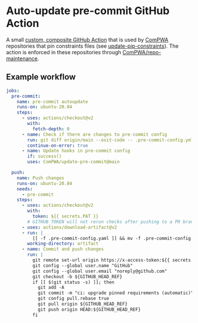 # Auto-update pre-commit GitHub Action

A small [custom, composite GitHub Action](https://docs.github.com/en/actions/creating-actions/creating-a-composite-action) that is used by [ComPWA](https://github.com/ComPWA) repositories that pin constraints files (see [update-pip-constraints](https://github.com/ComPWA/update-pip-constraints)). The action is enforced in these repositories through [ComPWA/repo-maintenance](https://github.com/ComPWA/repo-maintenance).

## Example workflow

```yaml
jobs:
  pre-commit:
    name: pre-commit autoupdate
    runs-on: ubuntu-20.04
    steps:
      - uses: actions/checkout@v2
        with:
          fetch-depth: 0
      - name: Check if there are changes to pre-commit config
        run: git diff origin/main --exit-code -- .pre-commit-config.yml
        continue-on-error: true
      - name: Update hooks in pre-commit config
        if: success()
        uses: ComPWA/update-pre-commit@main

  push:
    name: Push changes
    runs-on: ubuntu-20.04
    needs:
      - pre-commit
    steps:
      - uses: actions/checkout@v2
        with:
          token: ${{ secrets.PAT }}
        # GITHUB_TOKEN will not rerun checks after pushing to a PR branch
      - uses: actions/download-artifact@v2
      - run: |
          [[ -f .pre-commit-config.yaml ]] && mv -f .pre-commit-config.yaml ..
        working-directory: artifact
      - name: Commit and push changes
        run: |
          git remote set-url origin https://x-access-token:${{ secrets.PAT }}@github.com/${{ github.repository }}
          git config --global user.name "GitHub"
          git config --global user.email "noreply@github.com"
          git checkout -b ${GITHUB_HEAD_REF}
          if [[ $(git status -s) ]]; then
            git add -A
            git commit -m "ci: upgrade pinned requirements (automatic)"
            git config pull.rebase true
            git pull origin ${GITHUB_HEAD_REF}
            git push origin HEAD:${GITHUB_HEAD_REF}
          fi
```
